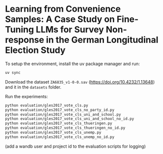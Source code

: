 # Learning from Convenience Samples: A Case Study on Fine-Tuning LLMs for Survey Non-response in the German Longitudinal Election Study

<!-- Code for the paper TODO. -->

To setup the environment, install the uv package manager and run: 

```bash
uv sync
```

Download the dataset `ZA6835_v1-0-0.sav` (https://doi.org/10.4232/1.13648) and it in the `datasets` folder.

Run the experiments:

```bash
python evaluation/gles2017_vote_cls.py
python evaluation/gles2017_vote_cls_no_party_id.py
python evaluation/gles2017_vote_cls_uni_and_school.py
python evaluation/gles2017_vote_cls_uni_and_school_no_id.py
python evaluation/gles2017_vote_cls_thueringen.py
python evaluation/gles2017_vote_cls_thueringen_no_id.py
python evaluation/gles2017_vote_cls_unemp.py
python evaluation/gles2017_vote_cls_unemp_no_id.py
```
(add a wandb user and project id to the evaluation scripts for logging)